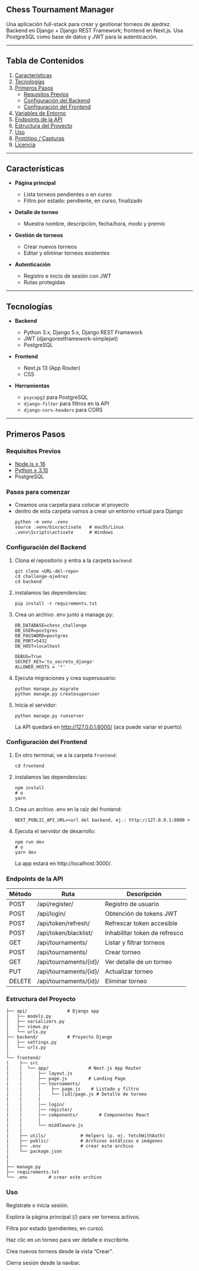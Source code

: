 ## Chess Tournament Manager

Una aplicación full-stack para crear y gestionar torneos de ajedrez.  
Backend en Django + Django REST Framework; frontend en Next.js. Usa PostgreSQL como base de datos y JWT para la autenticación.

---

## Tabla de Contenidos

1. [Características](#características)  
2. [Tecnologías](#tecnologías)  
3. [Primeros Pasos](#primeros-pasos)  
   - [Requisitos Previos](#requisitos-previos)  
   - [Configuración del Backend](#configuración-del-backend)  
   - [Configuración del Frontend](#configuración-del-frontend)  
4. [Variables de Entorno](#variables-de-entorno)  
5. [Endpoints de la API](#endpoints-de-la-api)  
6. [Estructura del Proyecto](#estructura-del-proyecto)  
7. [Uso](#uso)  
8. [Protótipo / Capturas](#protótipo--capturas)  
9. [Licencia](#licencia)  

---

## Características

- **Página principal**  
  - Lista torneos pendientes o en curso  
  - Filtro por estado: pendiente, en curso, finalizado  

- **Detalle de torneo**  
  - Muestra nombre, descripción, fecha/hora, modo y premio   

- **Gestión de torneos**  
  - Crear nuevos torneos  
  - Editar y eliminar torneos existentes  

- **Autenticación**  
  - Registro e inicio de sesión con JWT  
  - Rutas protegidas  

---

## Tecnologías

- **Backend**  
  - Python 3.x, Django 5.x, Django REST Framework  
  - JWT (djangorestframework-simplejwt)  
  - PostgreSQL  

- **Frontend**  
  - Next.js 13 (App Router) 
  - CSS

- **Herramientas**  
  - `psycopg2` para PostgreSQL  
  - `django-filter` para filtros en la API  
  - `django-cors-headers` para CORS  

---

## Primeros Pasos

### Requisitos Previos

- [Node.js ≥ 16](https://nodejs.org/)  
- [Python ≥ 3.10](https://www.python.org/)  
- PostgreSQL  

### Pasos para comenzar
- Creamos una carpeta para colocar el proyecto
- dentro de esta carpeta vamos a crear un entorno virtual para Django
    ```
    python -m venv .venv
    source .venv/bin/activate   # macOS/Linux
    .venv\Scripts\activate      # Windows 

    ```

### Configuración del Backend

1. Clona el repositorio y entra a la carpeta `backend`:
   ```
   git clone <URL-del-repo>
   cd challenge-ajedrez
   cd backend
   ```

2. instalamos las dependencias:
    ```
    pip install -r requirements.txt
    ```

3. Crea un archivo .env junto a manage.py:
    ```
    DB_DATABASE=chess_challenge
    DB_USER=postgres
    DB_PASSWORD=postgres
    DB_PORT=5432
    DB_HOST=localhost

    DEBUG=True
    SECRET_KEY='tu_secreto_django'
    ALLOWED_HOSTS = '*'
    ```

4. Ejecuta migraciones y crea superusuario:
    ```
    python manage.py migrate
    python manage.py createsuperuser
    ```

5. Inicia el servidor:
    ```
    python manage.py runserver

    ```
    La API quedará en http://127.0.0.1:8000/ (aca puede variar el puerto)


### Configuración del Frontend

1. En otro terminal, ve a la carpeta `frontend`:
   ```
   cd frontend
   ```

2. instalamos las dependencias:
    ```
    npm install
    # o
    yarn
    ```

3. Crea un archivo .env en la raíz del frontend:
    ```
    NEXT_PUBLIC_API_URL=<url del backend, ej.: http://127.0.0.1:8000 >
    ```

4. Ejecuta el servidor de desarrollo:
    ```
    npm run dev
    # o
    yarn dev
    ```
    La app estará en http://localhost:3000/.


### Endpoints de la API

|Método |	Ruta |	Descripción
| ---   |   --- |   ---|
|POST	| /api/register/	| Registro de usuario
|POST	| /api/login/	| Obtención de tokens JWT
|POST	| /api/token/refresh/	| Refrescar token accesible
|POST	| /api/token/blacklist/	| Inhabilitar token de refresco
|GET	| /api/tournaments/	| Listar y filtrar torneos
|POST	| /api/tournaments/	| Crear torneo
|GET	| /api/tournaments/{id}/	| Ver detalle de un torneo
|PUT	| /api/tournaments/{id}/	| Actualizar torneo
|DELETE	| /api/tournaments/{id}/	| Eliminar torneo



### Estructura del Proyecto
```
├── api/               # Django app
│   ├── models.py
│   ├── serializers.py
│   ├── views.py
│   └── urls.py
├── backend/           # Proyecto Django
│   ├── settings.py
│   └── urls.py
|
└── frontend/
|    ├── src
|    |  └── app/               # Next.js App Router
|    |      ├── layout.js
|    |      ├── page.js        # Landing Page
|    |      |── tournaments/
|    |      |    ├── page.js    # Listado y filtro
|    |      |    └── [id]/page.js # Detalle de torneo
|    |      |
|    |      |── login/
|    |      |── register/
|    |      |── components/        # Componentes React
|    |      |
|    |      └── middleware.js
|    |        
|    ├── utils/             # Helpers (p. ej. fetchWithAuth)
|    ├── public/            # Archivos estáticos e imágenes
|    ├── .env               # crear este archivo
|    └── package.json
|
|
├── manage.py
├── requirements.txt
└── .env        # crear este archivo

```

### Uso

Regístrate o inicia sesión.

Explora la página principal (/) para ver torneos activos.

Filtra por estado (pendientes, en curso).

Haz clic en un torneo para ver detalle e inscribirte.

Crea nuevos torneos desde la vista “Crear”.

Cierra sesión desde la navbar.